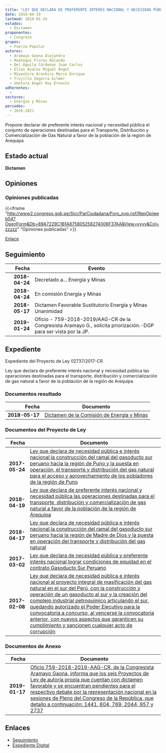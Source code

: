 ```yaml
---
title: "LEY QUE DECLARA DE PREFERENTE INTERÉS NACIONAL Y NECESIDAD PÚBLICA LAS OPERACIONES DESTINADAS PARA EL TRANSPORTE, DISTRIBUCIÓN Y COMERCIALIZACIÓN DE GAS NATURAL A FAVOR DE LA POBLACIÓN DE LA REGIÓN DE AREQUIPA"
date: 2018-04-19
lastmod: 2019-01-24
estados: 
  - Dictamen
proponentes: 
  - Congreso
grupos: 
  - Fuerza Popular
autores: 
  - Aramayo Gaona Alejandra
  - Reátegui Flores Rolando
  - Del Águila Cárdenas Juan Carlos
  - Elías Ávalos Miguel Ángel
  - Miyashiro Arashiro Marco Enrique
  - Trujillo Zegarra Gilmer
  - Ventura Ángel Roy Ernesto
adherentes: 
  - 
sectores: 
  - Energía y Minas
periodos: 
  - 2016-2021
---
```


Propone declarar de preferente interés nacional y necesidad pública el conjunto de operaciones destinadas para el Transporte, Distribución y Comercialización de Gas Natural a favor de la población de la región de Arequipa


## Estado actual

**Dictamen**

## Opiniones

### Opiniones publicadas

{{<iframe "http://www2.congreso.gob.pe/Sicr/ParCiudadana/Foro_pvp.nsf/RepOpiweb04?OpenForm&Db=89A7229C1B1A875805258274006F37AA&View=yyyy&Col=zzzzz" "Opiniones publicadas" >}}

[Enlace](http://www2.congreso.gob.pe/Sicr/ParCiudadana/Foro_pvp.nsf/RepOpiweb04?OpenForm&Db=89A7229C1B1A875805258274006F37AA&View=yyyy&Col=zzzzz)

## Seguimiento

| Fecha | Evento |
|------:|--------|
| **2018-04-24** | Decretado a... Energía y Minas|
| **2018-04-24** | En comisión Energía y Minas|
| **2018-05-17** | Dictamen Favorable Sustitutorio Energía y Minas Unanimidad|
| **2019-01-24** | Oficio - 759-2018-2019/AAG-CR de la Congresista Aramayo G., solicita priorización.-DGP para ser vista por la JP.|


## Expediente

Expediente del Proyecto de Ley 02737/2017-CR

Ley que declara de preferente interés nacional y necesidad pública las operaciones destinadas para el transporte, distribución y comercialización de gas natural a favor de la población de la región de Arequipa


### Documentos resultado

| Fecha | Documento |
|------:|--------|
| **2018-05-17** | [Dictamen de la Comisión de Energía y Minas](http://www.leyes.congreso.gob.pe/Documentos/2016_2021/Dictamenes/Proyectos_de_Ley/00946DC11MAY20180517.pdf) |

### Documentos del Proyecto de Ley

| Fecha | Documento |
|------:|--------|
| **2017-05-24** | [Ley que declara de necesidad pública e interés nacional la construcción del ramal del gasoducto sur peruano hacia la región de Puno y la puesta en operación, el transporte y distribución del gas natural para el acceso y aprovechamiento de los pobladores de la región de Puno](http://www.leyes.congreso.gob.pe/Documentos/2016_2021/Proyectos_de_Ley_y_de_Resoluciones_Legislativas/PL0144220170524.pdf) |
| **2018-04-19** | [Ley que declara de preferente interés nacional y necesidad pública las operaciones destinadas para el transporte, distribución y comercialización de gas natural a favor de la población de la región de Arequipa](http://www.leyes.congreso.gob.pe/Documentos/2016_2021/Proyectos_de_Ley_y_de_Resoluciones_Legislativas/PL0273720180419.pdf) |
| **2018-04-17** | [Ley que declara de necesidad pública e interés nacional la construcción del ramal del gasoducto sur peruano hacia la región de Madre de Dios y la puesta en operación del transporte y distribución del gas natural](http://www.leyes.congreso.gob.pe/Documentos/2016_2021/Proyectos_de_Ley_y_de_Resoluciones_Legislativas/PL0271020180417.pdf) |
| **2017-03-02** | [Ley que declara de necesidad pública y preferente interés nacional lograr condiciones de equidad en el contrato Gasoducto Sur Peruano](http://www.leyes.congreso.gob.pe/Documentos/2016_2021/Proyectos_de_Ley_y_de_Resoluciones_Legislativas/PL0101020170302.PDF) |
| **2017-02-08** | [Ley que declara de necesidad pública e interés nacional al proyecto integral de masificación del gas natural en el sur del Perú, con la construcción y operación de un gasoducto al sur y la creación del complejo industrial petroquímico articulando el sur, quedando autorizado el Poder Ejecutivo para la convocatoria a concurso, al vencerse la convocatoria anterior, con nuevos aspectos que garanticen su cumplimiento y sancionen cualquier acto de corrupción](http://www.leyes.congreso.gob.pe/Documentos/2016_2021/Proyectos_de_Ley_y_de_Resoluciones_Legislativas/PL0094620170208.pdf) |

### Documentos de Anexo

| Fecha | Documento |
|------:|--------|
| **2019-01-17** | [Oficio 759-2018-2019-AAG-CR, de la Congresista Aramayo Gaona, informa que los seis Proyectos de Ley de autoría propia que cuentan con dictamen favorable y se encuentran pendientes para el respectivo debate por la representación nacional en la sesiones de Pleno del Congreso de la República, que detallo a continuación: 1441, 604, 769, 2044, 957 y 2737](http://www.leyes.congreso.gob.pe/Documentos/2016_2021/Oficios/Congresistas/OFICIO-759-2018-2019-AAG-CR.pdf) |

## Enlaces 

- [Seguimiento](http://www2.congreso.gob.pe/Sicr/TraDocEstProc/CLProLey2016.nsf/f7fff46988ca05b1052578e100829cc7/7482f4845a12418f0525827400810601?OpenDocument)
- [Expediente Digital](http://www2.congreso.gob.pe/Sicr/TraDocEstProc/CLProLey2016.nsf/f7fff46988ca05b1052578e100829cc7/7482f4845a12418f0525827400810601?OpenDocument&Click=05257FB7005EB655.eb71d0cf91d8294e05256cdf006b5706/$Body/0.1C6C)
